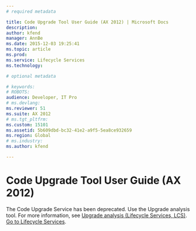 ```yaml
---
# required metadata

title: Code Upgrade Tool User Guide (AX 2012) | Microsoft Docs
description: 
author: kfend
manager: AnnBe
ms.date: 2015-12-03 19:25:41
ms.topic: article
ms.prod: 
ms.service: Lifecycle Services
ms.technology: 

# optional metadata

# keywords: 
# ROBOTS: 
audience: Developer, IT Pro
# ms.devlang: 
ms.reviewer: 51
ms.suite: AX 2012
# ms.tgt_pltfrm: 
ms.custom: 15101
ms.assetid: 5b609dbd-bc32-41e2-a9f5-5ea8ce932659
ms.region: Global
# ms.industry: 
ms.author: kfend

---
```


# Code Upgrade Tool User Guide (AX 2012)



The Code Upgrade Service has been deprecated. Use the Upgrade analysis tool. For more information, see [Upgrade analysis (Lifecycle Services, LCS)](https://docs.microsoft.com/en-us/dynamics365/operations/dev-itpro/lifecycle-services/ax-2012/upgrade-analysis-lifecycle-services-lcs).
[Go to Lifecycle Services](https://lcs.dynamics.com).



